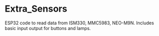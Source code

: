 # Extra_Sensors
ESP32 code to read data from ISM330, MMC5983, NEO-M9N. Includes basic input output for buttons and lamps.
